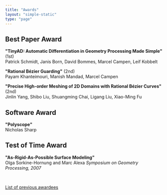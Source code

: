 ```yaml
---
title: "Awards"
layout: "simple-static"
type: "page"
---
```


## Best Paper Award

**"TinyAD: Automatic Differentiation in Geometry Processing Made Simple"** (1st)  
Patrick Schmidt,  Janis Born, David Bommes, Marcel Campen, Leif Kobbelt

**"Rational Bézier Guarding"** (2nd)  
Payam Khanteimouri, Manish Mandad, Marcel Campen

**"Precise High-order Meshing of 2D Domains with Rational Bézier Curves"** (2nd)  
Jinlin Yang, Shibo Liu, Shuangming Chai, Ligang Liu, Xiao-Ming Fu

## Software Award

**"Polyscope"**  
Nicholas Sharp

## Test of Time Award

**"As-Rigid-As-Possible Surface Modeling"**  
Olga Sorkine-Hornung and Marc Alexa
_Symposium on Geometry Processing, 2007_


<!--
## Best Paper 3rd Place

Sponsored by ![adobe logo](/images/adobe.png#logo_award)

**"SimJEB: Simulated Jet Engine Bracket Dataset"**  
Eamon Whalen, Azariah Beyene, Caitlin Mueller

## Best Paper 2nd Place

Sponsored by ![ntopology logo](/images/ntopology.png#logo_award)

**"Geodesic Distance Computation via Virtual Source Propagation"**  
Philip Trettner, David Bommes, Leif Kobbelt

## Best Paper Award

Sponsored by ![FRL logo](/images/frl.png#logo_award)

**"Surface Map Homology Inference"**  
Janis Born, Patrick Schmidt, Marcel Campen, Leif Kobbelt

## Software Award

Sponsored by ![gf logo](/images/GF.png#logo_award)

**"Directional"**  
Amir Vaxman

[Previous awardees.](http://awards.geometryprocessing.org/)


## Dataset Award

Sponsored by ![gf logo](/images/GF.png#logo_award)

**"HexaLab"**  
Matteo Bracci, Marco Tarini, Nico Pietroni, Marco Livesu, Paolo Cignoni

[Previous awardees.](http://awards.geometryprocessing.org/)

## Test of Time Award

**"Poisson Surface Reconstruction"**  
Michael Kazhdan, Matthew Bolitho and Hugues Hoppe  
_Symposium on Geometry Processing, 2006_

-->

&nbsp;

[List of previous awardees](http://awards.geometryprocessing.org/)
